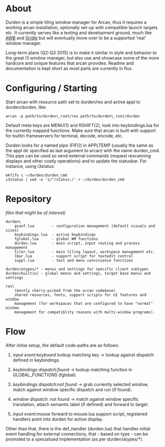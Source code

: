 About
=====

Durden is a simple tiling window manager for Arcan, thus it requires a working
arcan installation, optionally set-up with compatible launch targets etc. It
currently serves like a testing and development ground, much like
[AWB](http://github.com/letoram/awb) and
[Gridle](http://github.com/letoram/gridle) but will eventually move over to
be a supported 'real' window manager.

Long-term plans (Q2-Q3 2015) is to make it similar in style and behavior to the
great i3 window manager, but also use and showcase some of the more hardcore and
unique features that arcan provides. Readme and documentation is kept short
as most parts are currently in flux.

Configuring / Starting
=====

Start arcan with resource path set to durden/res and active appl to durden/durden,
like:

    arcan -p path/to/durden\_root/res path/to/durden\_root/durden

Default meta keys are MENU(1) and RSHIFT(2), look into keybindings.lua for the
currently mapped functions. Make sure that arcan is built with support for builtin
frameservers for terminal, decode, encode, etc.

Durden looks for a named pipe (FIFO) in APPLTEMP (usually the same as the appl dir
specified as last argument to arcan) with the name durden\_cmd. This pipe can be
used so send external commands (request rescanning displays and other costly
operations) and to update the statusbar. For instance, using i3status:

    mkfifo c ~/durden/durden_cmd
    i3status | sed -e 's/^/status:/' > ~/durden/durden_cmd

Repository
=====

_files that might be of interest)_

    durden\
        gconf.lua        - configuration management (default visuals and sizes)
        keybindings.lua  - active keybindings
        fglobal.lua      - global WM functions
        durden.lua       - main script, input routing and process management
        tiler.lua        - main tiling layout, workspace management etc.
        lbar.lua         - support script for textedit control
        suppl.lua        - text and menu convinience functions

    durden/atypes/* - menus and settings for specific client subtypes
    durden/builtin/ - global menus and settings, target base menus and settings

    res\
        (mostly cherry-picked from the arcan codebase)
        shared resources, fonts, support scripts for UI features and window
        management (for workspaces that are configured to have "normal" window
        management for compatiblity reasons with multi-window programs).

Flow
====

After initial setup, the default code-paths are as follows:

1. _input event:keyboard_ lookup matching key -> lookup against dispatch
   defined in keybindings.

2. _keybindings dispatch:found_ -> lookup matching function in
   GLOBAL\_FUNCTIONS (fglobal).

3. _keybindings dispatch:not found_ -> grab currently selected window,
   match against window specific dispatch and run (if found).

4. _window dispatch_: not found -> match against window specific translation,
   attach semantic label (if defined) and forward to target.

5. _input event:mouse_ forward to mouse.lua support script, registered
   handlers point into durden for active display.

Other than that, there is the def\_handler (durden.lua) that handles initial
event handling for external connections, that - based on type - can be promoted
to a specialized implementation (as per durden/atypes/*).
